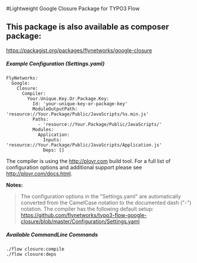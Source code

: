 #Lightweight Google Closure Package for TYPO3 Flow

## This package is also available as composer package:
https://packagist.org/packages/flynetworks/google-closure

##### Example Configuration (Settings.yaml)

```lang
FlyNetworks:
  Google:
    Closure:
      Compiler:
        Your.Unique.Key.Or.Package.Key:
          Id: 'your-unique-key-or-package-key'
          ModuleOutputPath: 'resource://Your.Package/Public/JavaScripts/%s.min.js'
          Paths:
            - 'resource://Your.Package/Public/JavaScripts/'
          Modules:
            Application:
              Inputs: 'resource://Your.Package/Public/JavaScripts/Application.js'
              Deps: []
```

The compiler is using the http://plovr.com build tool.
For a full list of configuration options and additional support please see http://plovr.com/docs.html.

**Notes:**
> The configuration options in the "Settings.yaml" are automatically converted from 
> the CamelCase notation to the documented dash ("-") notation.
> The compiler has the following default setup:
https://github.com/flynetworks/typo3-flow-google-closure/blob/master/Configuration/Settings.yaml


##### Available CommandLine Commands
```lang
./flow closure:compile
./flow closure:deps
```
